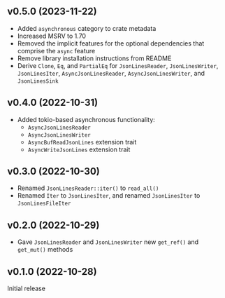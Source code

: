v0.5.0 (2023-11-22)
-------------------
- Added `asynchronous` category to crate metadata
- Increased MSRV to 1.70
- Removed the implicit features for the optional dependencies that comprise the
  `async` feature
- Remove library installation instructions from README
- Derive `Clone`, `Eq`, and `PartialEq` for `JsonLinesReader`,
  `JsonLinesWriter`, `JsonLinesIter`, `AsyncJsonLinesReader`,
  `AsyncJsonLinesWriter`, and `JsonLinesSink`

v0.4.0 (2022-10-31)
-------------------
- Added tokio-based asynchronous functionality:
    - `AsyncJsonLinesReader`
    - `AsyncJsonLinesWriter`
    - `AsyncBufReadJsonLines` extension trait
    - `AsyncWriteJsonLines` extension trait

v0.3.0 (2022-10-30)
-------------------
- Renamed `JsonLinesReader::iter()` to `read_all()`
- Renamed `Iter` to `JsonLinesIter`, and renamed `JsonLinesIter` to
  `JsonLinesFileIter`

v0.2.0 (2022-10-29)
-------------------
- Gave `JsonLinesReader` and `JsonLinesWriter` new `get_ref()` and `get_mut()`
  methods

v0.1.0 (2022-10-28)
-------------------
Initial release

